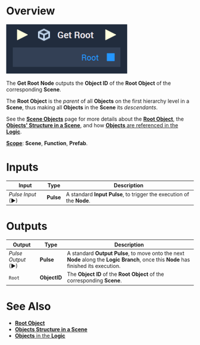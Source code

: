 # Overview

![The Get Root Node.](../../../.gitbook/assets/getrootupdatedimgae.png)

The **Get Root** **Node** outputs the **Object ID** of the **Root Object** of the corresponding **Scene**.

The **Root Object** is the _parent_ of all **Objects** on the first hierarchy level in a **Scene**, thus making all **Objects** in the **Scene** its _descendants_. 

See the [**Scene Objects**](../../../objects-and-types/scene-objects/README.md) page for more details about the [**Root Object**](../../../objects-and-types/scene-objects/README.md#root-object), the [**Objects' Structure in a Scene**](../../../objects-and-types/scene-objects/README.md#structure-in-a-scene), and how [**Objects** are referenced in the **Logic**](../../../objects-and-types/scene-objects/README.md#objects-in-the-logic).

[**Scope**](../../overview.md#scopes): **Scene**, **Function**, **Prefab**.



# Inputs

|Input|Type|Description|
|---|---|---|
|*Pulse Input* (►)|**Pulse**|A standard **Input Pulse**, to trigger the execution of the **Node**.|

# Outputs

|Output|Type|Description|
|---|---|---|
|*Pulse Output* (►)|**Pulse**|A standard **Output Pulse**, to move onto the next **Node** along the **Logic Branch**, once this **Node** has finished its execution.|
| `Root` | **ObjectID** | The **Object ID** of the **Root Object** of the corresponding **Scene**. |

# See Also

* [**Root Object**](../../../objects-and-types/scene-objects/README.md#root-object)
* [**Objects Structure in a Scene**](../../../objects-and-types/scene-objects/README.md#structure-in-a-scene)
* [**Objects** in the **Logic**](../../../objects-and-types/scene-objects/README.md#objects-in-the-logic)



